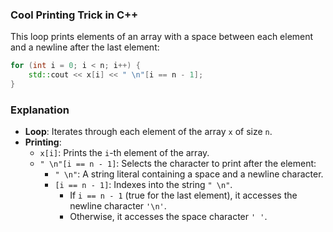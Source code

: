 ### Cool Printing Trick in C++

This loop prints elements of an array with a space between each element and a newline after the last element:

```cpp
for (int i = 0; i < n; i++) {
    std::cout << x[i] << " \n"[i == n - 1];
}
```

### Explanation

- **Loop**: Iterates through each element of the array `x` of size `n`.
- **Printing**:
  - `x[i]`: Prints the `i`-th element of the array.
  - `" \n"[i == n - 1]`: Selects the character to print after the element:
    - `" \n"`: A string literal containing a space and a newline character.
    - `[i == n - 1]`: Indexes into the string `" \n"`.
      - If `i == n - 1` (true for the last element), it accesses the newline character `'\n'`.
      - Otherwise, it accesses the space character `' '`.